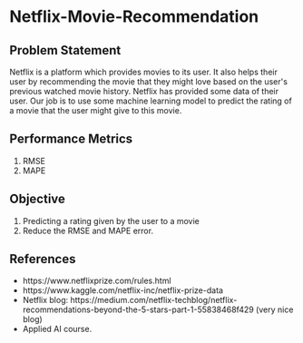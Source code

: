 # Netflix-Movie-Recommendation

## Problem Statement

Netflix is a platform which provides movies to its user. It also helps their user by recommending the movie that they might love based on the user's previous watched movie history. Netflix has provided some data of their user. Our job is to use some machine learning model to predict the rating of a movie that the user might give to this movie.

## Performance Metrics

1. RMSE
2. MAPE

## Objective

1. Predicting a rating given by the user to a movie
2. Reduce the RMSE and MAPE error.

## References
<ul>
<li> https://www.netflixprize.com/rules.html</li>
<li> https://www.kaggle.com/netflix-inc/netflix-prize-data</li>
<li> Netflix blog: https://medium.com/netflix-techblog/netflix-recommendations-beyond-the-5-stars-part-1-55838468f429 (very nice blog)</li>
<li>Applied AI course.</li>
